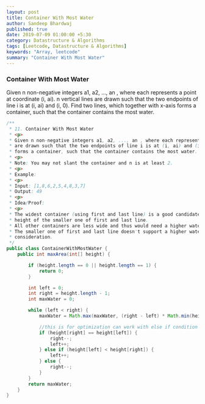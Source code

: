 ```yaml
---
layout: post
title: Container With Most Water
author: Sandeep Bhardwaj
published: true
date: 2019-07-09 01:00:00 +5:30
category: Datastructure & Algorithms
tags: [Leetcode, Datastructure & Algorithms]
keywords: "Array, leetcode"
summary: "Container With Most Water"
---
```


<h3>Container With Most Water</h3> 
Given n non-negative integers a1, a2, ..., an , where each represents a point at coordinate (i, ai). n vertical lines are drawn such that the two endpoints of line i is at (i, ai) and (i, 0). Find two lines, which together with x-axis forms a container, such that the container contains the most water.

``` java
/**
 * 11. Container With Most Water
 * <p>
 * Given n non-negative integers a1, a2, ..., an , where each represents a point at coordinate (i, ai). n vertical lines
 * are drawn such that the two endpoints of line i is at (i, ai) and (i, 0). Find two lines, which together with x-axis
 * forms a container, such that the container contains the most water.
 * <p>
 * Note: You may not slant the container and n is at least 2.
 * <p>
 * Example:
 * <p>
 * Input: [1,8,6,2,5,4,8,3,7]
 * Output: 49
 * <p>
 * Idea/Proof:
 * <p>
 * The widest container (using first and last line) is a good candidate, because of its width. Its water level is the
 * height of the smaller one of first and last line.
 * All other containers are less wide and thus would need a higher water level in order to hold more water.
 * The smaller one of first and last line doesn't support a higher water level and can thus be safely removed from further
 * consideration.
 */
public class ContainerWithMostWater {
	public int maxArea(int[] height) {

		if (height.length == 0 || height.length == 1) {
			return 0;
		}

		int left = 0;
		int right = height.length - 1;
		int maxWater = 0;

		while (left < right) {
			maxWater = Math.max(maxWater, (right - left) * Math.min(height[left], height[right]));

			//this is for optimization can work with else if condition only
			if (height[right] == height[left]) {
				right--;
				left++;
			} else if (height[left] < height[right]) {
				left++;
			} else {
				right--;
			}
		}
		return maxWater;
	}
}
```

